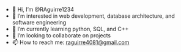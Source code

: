 - 👋 Hi, I’m @RAguirre1234
- 👀 I’m interested in web development, database architecture, and software engineering
- 🌱 I’m currently learning python, SQL, and C++
- 💞️ I’m looking to collaborate on projects
- 📫 How to reach me: raguirre4081@gmail.com

<!---
RAguirre1234/RAguirre1234 is a ✨ special ✨ repository because its `README.md` (this file) appears on your GitHub profile.
You can click the Preview link to take a look at your changes.
--->
